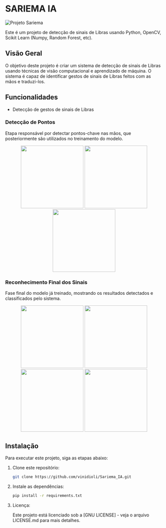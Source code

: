 # SARIEMA IA

![Projeto Sariema](https://github.com/vinidioli/Sariema_IA/assets/75858528/710e7fba-4f42-4006-b58d-49e68e5ae2cb)


Este é um projeto de detecção de sinais de Libras usando Python, OpenCV, Scikit Learn (Numpy, Random Forest, etc).

## Visão Geral

O objetivo deste projeto é criar um sistema de detecção de sinais de Libras usando técnicas de visão computacional e aprendizado de máquina. O sistema é capaz de identificar gestos de sinais de Libras feitos com as mãos e traduzi-los.

## Funcionalidades

- Detecção de gestos de sinais de Libras

### Detecção de Pontos

Etapa responsável por detectar pontos-chave nas mãos, que posteriormente são utilizados no treinamento do modelo.

<div align="center">
  <img src="https://github.com/vinidioli/Sariema_IA/assets/93924509/f3b2cdde-d932-4f50-aaa3-e41c09e6d548" height="200" width="200">
  <img src="https://github.com/vinidioli/Sariema_IA/assets/93924509/115f3390-5d22-46c7-ad65-dc508e16192d" height="200" width="200">
  <img src="https://github.com/vinidioli/Sariema_IA/assets/93924509/8de2f987-1608-4938-80f6-3ecafe5fd9c2" height="200" width="200">
</div>

### Reconhecimento Final dos Sinais

Fase final do modelo já treinado, mostrando os resultados detectados e classificados pelo sistema.

<div align="center">
  <img src="https://github.com/vinidioli/Sariema_IA/assets/93924509/266530a2-4c5b-43a2-8c3c-3a6e6dc198f9" height="200" width="200">
  <img src="https://github.com/vinidioli/Sariema_IA/assets/93924509/8c7f3156-a2b9-40eb-810a-8baacf6f3993" height="200" width="200">
</div>
<div align="center">
  <img src="https://github.com/vinidioli/Sariema_IA/assets/93924509/0166480e-858a-4fcc-a820-f04ab08648d4" height="200" width="200">
  <img src="https://github.com/vinidioli/Sariema_IA/assets/93924509/44a01522-4050-4a12-a3d3-1f69fc2e1db5" height="200" width="200">
</div>

## Instalação

Para executar este projeto, siga as etapas abaixo:

1. Clone este repositório:

   ```bash
   git clone https://github.com/vinidioli/Sariema_IA.git

2. Instale as dependências:

   ```bash
   pip install -r requirements.txt

3. Licença:

   Este projeto está licenciado sob a [GNU LICENSE] - veja o arquivo LICENSE.md para mais detalhes.


